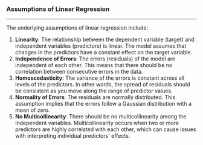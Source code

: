 ### Assumptions of Linear Regression

---

The underlying assumptions of linear regression include:

1. **Linearity**: The relationship between the dependent variable (target) and independent variables (predictors) is linear. The model assumes that changes in the predictors have a constant effect on the target variable.
2. **Independence of Errors**: The errors (residuals) of the model are independent of each other. This means that there should be no correlation between consecutive errors in the data.
3. **Homoscedasticity**: The variance of the errors is constant across all levels of the predictors. In other words, the spread of residuals should be consistent as you move along the range of predictor values.
4. **Normality of Errors**: The residuals are normally distributed. This assumption implies that the errors follow a Gaussian distribution with a mean of zero.
5. **No Multicollinearity**: There should be no multicollinearity among the independent variables. Multicollinearity occurs when two or more predictors are highly correlated with each other, which can cause issues with interpreting individual predictors' effects.